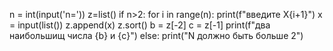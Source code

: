 n = int(input('n='))
z=list()
if n>2:
    for i in range(n):
        print(f"введите X{i+1}")
        x = input(list())
        z.append(x)
        z.sort()
    b = z[-2]
    c = z[-1]
    print(f"два наибольшищ числа {b} и {c}")
else:
    print("N должно быть больше 2")
